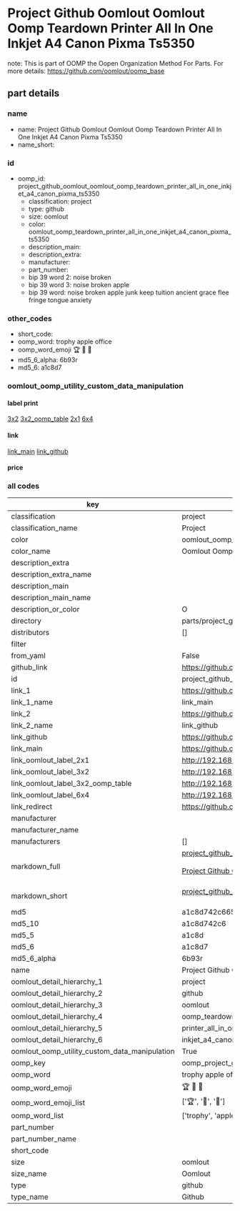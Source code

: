 # Project Github Oomlout Oomlout Oomp Teardown Printer All In One Inkjet A4 Canon Pixma Ts5350  

note: This is part of OOMP the Oopen Organization Method For Parts. For more details: https://github.com/oomlout/oomp_base

##  part details
  







### name
* name: Project Github Oomlout Oomlout Oomp Teardown Printer All In One Inkjet A4 Canon Pixma Ts5350
* name_short: 
### id
* oomp_id: project_github_oomlout_oomlout_oomp_teardown_printer_all_in_one_inkjet_a4_canon_pixma_ts5350
  * classification: project
  * type: github
  * size: oomlout
  * color: oomlout_oomp_teardown_printer_all_in_one_inkjet_a4_canon_pixma_ts5350
  * description_main: 
  * description_extra: 
  * manufacturer: 
  * part_number: 
  * bip 39 word 2: noise broken
  * bip 39 word 3: noise broken apple
  * bip 39 word: noise broken apple junk keep tuition ancient grace flee fringe tongue anxiety

### other_codes
* short_code: 
* oomp_word: trophy apple office
* oomp_word_emoji :trophy: :apple: :office:
* md5_6_alpha: 6b93r
* md5_6: a1c8d7






### oomlout_oomp_utility_custom_data_manipulation
#### label print
[3x2](http://192.168.1.245:1112/?label=oomp%206b93r)
[3x2_oomp_table](http://192.168.1.108:1112/?label=oomp%206b93r)
[2x1](http://192.168.1.242:1112/?label=oomp%206b93r)
[6x4](http://192.168.1.55:1112/?label=oomp%206b93r)    

#### link

[link_main](https://github.com/oomlout/oomlout_oomp_version_1_messy/tree/main/parts/project_github_oomlout_oomlout_oomp_teardown_printer_all_in_one_inkjet_a4_canon_pixma_ts5350) [link_github](https://github.com/oomlout/oomlout_oomp_version_1_messy/tree/main/parts/project_github_oomlout_oomlout_oomp_teardown_printer_all_in_one_inkjet_a4_canon_pixma_ts5350)                             

#### price







### all codes 
| key | value |  
| --- | --- |  
| classification | project |  
| classification_name | Project |  
| color | oomlout_oomp_teardown_printer_all_in_one_inkjet_a4_canon_pixma_ts5350 |  
| color_name | Oomlout Oomp Teardown Printer All In One Inkjet A4 Canon Pixma Ts5350 |  
| description_extra |  |  
| description_extra_name |  |  
| description_main |  |  
| description_main_name |  |  
| description_or_color | O  |  
| directory | parts/project_github_oomlout_oomlout_oomp_teardown_printer_all_in_one_inkjet_a4_canon_pixma_ts5350 |  
| distributors | [] |  
| filter |  |  
| from_yaml | False |  
| github_link | https://github.com/oomlout/oomlout_oomp_part_src/tree/main/parts/project_github_oomlout_oomlout_oomp_teardown_printer_all_in_one_inkjet_a4_canon_pixma_ts5350 |  
| id | project_github_oomlout_oomlout_oomp_teardown_printer_all_in_one_inkjet_a4_canon_pixma_ts5350 |  
| link_1 | https://github.com/oomlout/oomlout_oomp_version_1_messy/tree/main/parts/project_github_oomlout_oomlout_oomp_teardown_printer_all_in_one_inkjet_a4_canon_pixma_ts5350 |  
| link_1_name | link_main |  
| link_2 | https://github.com/oomlout/oomlout_oomp_version_1_messy/tree/main/parts/project_github_oomlout_oomlout_oomp_teardown_printer_all_in_one_inkjet_a4_canon_pixma_ts5350 |  
| link_2_name | link_github |  
| link_github | https://github.com/oomlout/oomlout_oomp_version_1_messy/tree/main/parts/project_github_oomlout_oomlout_oomp_teardown_printer_all_in_one_inkjet_a4_canon_pixma_ts5350 |  
| link_main | https://github.com/oomlout/oomlout_oomp_version_1_messy/tree/main/parts/project_github_oomlout_oomlout_oomp_teardown_printer_all_in_one_inkjet_a4_canon_pixma_ts5350 |  
| link_oomlout_label_2x1 | http://192.168.1.242:1112/?label=oomp%206b93r |  
| link_oomlout_label_3x2 | http://192.168.1.245:1112/?label=oomp%206b93r |  
| link_oomlout_label_3x2_oomp_table | http://192.168.1.108:1112/?label=oomp%206b93r |  
| link_oomlout_label_6x4 | http://192.168.1.55:1112/?label=oomp%206b93r |  
| link_redirect | https://github.com/oomlout/oomlout_oomp_version_1_messy/tree/main/parts/project_github_oomlout_oomlout_oomp_teardown_printer_all_in_one_inkjet_a4_canon_pixma_ts5350 |  
| manufacturer |  |  
| manufacturer_name |  |  
| manufacturers | [] |  
| markdown_full | [project_github_oomlout_oomlout_oomp_teardown_printer_all_in_one_inkjet_a4_canon_pixma_ts5350](none)<br>[](none)<br>[Project Github Oomlout Oomlout Oomp Teardown Printer All In One Inkjet A4 Canon Pixma Ts5350](none)<br><br> |  
| markdown_short | [project_github_oomlout_oomlout_oomp_teardown_printer_all_in_one_inkjet_a4_canon_pixma_ts5350](none)<br><br> |  
| md5 | a1c8d742c6656113a8bce794154724ae |  
| md5_10 | a1c8d742c6 |  
| md5_5 | a1c8d |  
| md5_6 | a1c8d7 |  
| md5_6_alpha | 6b93r |  
| name | Project Github Oomlout Oomlout Oomp Teardown Printer All In One Inkjet A4 Canon Pixma Ts5350 |  
| oomlout_detail_hierarchy_1 | project |  
| oomlout_detail_hierarchy_2 | github |  
| oomlout_detail_hierarchy_3 | oomlout |  
| oomlout_detail_hierarchy_4 | oomp_teardown |  
| oomlout_detail_hierarchy_5 | printer_all_in_one |  
| oomlout_detail_hierarchy_6 | inkjet_a4_canon_pixma_ts5350 |  
| oomlout_oomp_utility_custom_data_manipulation | True |  
| oomp_key | oomp_project_github_oomlout_oomlout_oomp_teardown_printer_all_in_one_inkjet_a4_canon_pixma_ts5350 |  
| oomp_word | trophy apple office |  
| oomp_word_emoji | :trophy: :apple: :office: |  
| oomp_word_emoji_list | [':trophy:', ':apple:', ':office:'] |  
| oomp_word_list | ['trophy', 'apple', 'office'] |  
| part_number |  |  
| part_number_name |  |  
| short_code |  |  
| size | oomlout |  
| size_name | Oomlout |  
| type | github |  
| type_name | Github |  
